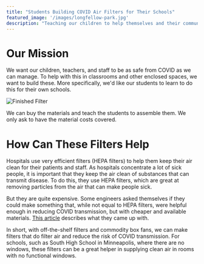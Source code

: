 ```yaml
---
title: "Students Building COVID Air Filters for Their Schools"
featured_image: '/images/longfellow-park.jpg'
description: "Teaching our children to help themselves and their community"
---
```


# Our Mission

We want our children, teachers, and staff to be as safe from COVID as we can manage.  To help with this in classrooms and other enclosed spaces, we want to build these.  More specifically, we'd like our students to learn to do this for their own schools.

![Finished Filter](/images/Corsi-Box-Filter-Completed.jpg)

We can buy the materials and teach the students to assemble them.  We only ask to have the material costs covered.


# How Can These Filters Help

Hospitals use very efficient filters (HEPA filters) to help them keep their air clean for their patients and staff.  As hospitals concentrate a lot of sick people, it is important that they keep the air clean of substances that can transmit disease.  To do this, they use HEPA filters, which are great at removing particles from the air that can make people sick.

But they are quite expensive.  Some engineers asked themselves if they could make something that, while not equal to HEPA filters, were helpful enough in reducing COVID transmission, but with cheaper and available materials.  [This article](https://www.wired.com/story/could-a-janky-jury-rigged-air-purifier-help-fight-covid-19/) describes what they came up with.

In short, with off-the-shelf filters and commodity box fans, we can make filters that do filter air and reduce the risk of COVID transmission.  For schools, such as South High School in Minneapolis, where there are no windows, these filters can be a great helper in supplying clean air in rooms with no functional windows.


